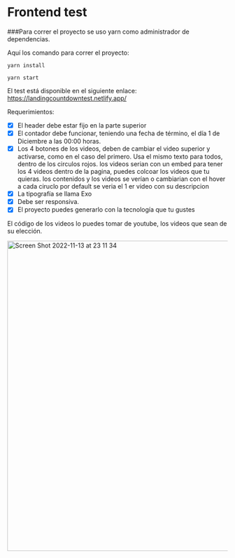 # Frontend test

###Para correr el proyecto se uso yarn como administrador de dependencias.

Aquí los comando para correr el proyecto:

`yarn install`

`yarn start`

El test está disponible en el siguiente enlace:
https://landingcountdowntest.netlify.app/

Requerimientos:

- [x]  El header debe estar fijo en la parte superior
- [x]  El contador debe funcionar, teniendo una fecha de término, el día 1 de Diciembre a las 00:00 horas.
- [x]  Los 4 botones de los videos, deben de cambiar el video superior y activarse, como en el caso del primero. Usa el mismo texto para todos, dentro de los circulos rojos. los videos serian con un embed para tener los 4 videos dentro de la pagina, puedes colcoar los videos que tu quieras. los contenidos y los videos se verían o cambiarian con el hover a cada ciruclo por default se veria el 1 er video con su descripcion
- [x]  La tipografía se llama Exo
- [x]  Debe ser responsiva.
- [x]  El proyecto puedes generarlo con la tecnología que tu gustes

El código de los videos lo puedes tomar de youtube, los videos que sean de su elección.

<img width="708" alt="Screen Shot 2022-11-13 at 23 11 34" src="https://user-images.githubusercontent.com/52949285/201580469-eac069da-49f3-46f6-8a90-b7e95bbed637.png">

